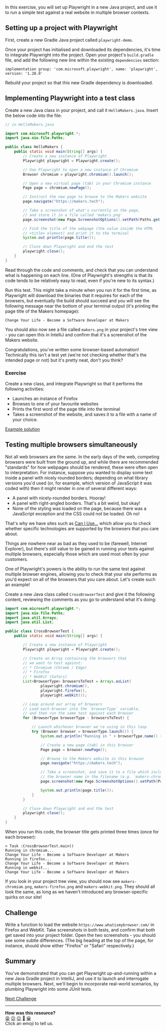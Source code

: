 In this exercise, you will set up Playwright in a new Java project, and use 
it to run a simple test against a real website in multiple browser contexts.

<!-- OMITTED -->

## Setting up a project with Playwright

First, create a new Gradle Java project called `playwright-demo`.

Once your project has initialised and downloaded its dependencies, it's time 
to integrate Playwright into the project. Open your project's `build.gradle` 
file, and add the following new line within the existing `dependencies` 
section:

```
implementation group: 'com.microsoft.playwright', name: 'playwright', version: '1.28.0'
```

Rebuild your project so that this new Gradle dependency is downloaded.

## Implementing Playwright into a test class

Create a new Java class in your project, and call it `HelloMakers.java`. 
Insert the below code into the file:

```java
// in HelloMakers.java

import com.microsoft.playwright.*;
import java.nio.file.Paths;

public class HelloMakers {
    public static void main(String[] args) {
        // Create a new instance of Playwright
        Playwright playwright = Playwright.create();

        // Use Playwright to open a new instance of Chromium
        Browser chromium = playwright.chromium().launch();

        // Open a new virtual page (tab) in your Chromium instance
        Page page = chromium.newPage();

        // Instruct the new page to browse to the Makers website
        page.navigate("https://makers.tech");

        // Take a screenshot of what's currently on the page,
        // and store it in a file called 'makers.png'
        page.screenshot(new Page.ScreenshotOptions().setPath(Paths.get("makers.png")));

        // Find the title of the webpage (the value inside the HTML
        // <title> element) and print it to the terminal
        System.out.println(page.title());

        // Close down Playwright and end the test
        playwright.close();
    }
}
```

Read through the code and comments, and check that you can understand what 
is happening on each line. (One of Playwright's strengths is that its code 
tends to be relatively easy to read, even if you're new to its syntax.)

Run this test. This might take a minute when you run it for the first time, as 
Playwright will download the binaries that it requires for each of the 
browsers, but eventually the build should succeed and you will see the 
following message near the bottom of your terminal output (it's printing the  
page title of the Makers homepage):

```
Change Your Life - Become a Software Developer at Makers
```

You should also now see a file called `makers.png` in your project's tree 
view - you can open this in IntelliJ and confirm that it's a screenshot of 
the Makers website.

Congratulations, you've written some browser-based automation! Technically 
this isn't a test yet (we're not checking whether that's the intended page 
or not) but it's pretty neat, don't you think?

### Exercise

Create a new class, and integrate Playwright so that it performs the following 
activities:

* Launches an instance of Firefox 
* Browses to one of your favourite websites
* Prints the first word of the page title into the terminal
* Takes a screenshot of the website, and saves it to a file with a name of 
your choice.

[Example solution]() <!-- OMITTED -->

## Testing multiple browsers simultaneously

Not all web browsers are the same. In the early days of the web, competing 
browsers were built from the ground up, and while there are recommended 
"standards" for how webpages should be rendered, these were often open to 
interpretation. For instance, suppose you wanted to display some text inside a 
panel with nicely rounded borders; depending on what library versions you'd 
used (or, for example, which version of JavaScript it was coded with) then 
it might render in one of several different ways:

* A panel with nicely-rounded borders. Hooray!
* A panel with right-angled borders. That's a bit weird, but okay!
* None of the styling was loaded on the page, because there was a JavaScript 
exception and the CSS could not be loaded. Oh no!

That's why we have sites such as 
[Can I Use...](https://caniuse.com/) which allow you to check whether specific 
technologies are supported by the browsers that you care about.

Things are nowhere near as bad as they used to be (farewell, Internet 
Explorer), but there's still value to be gained in running your tests against 
multiple browsers, especially those which are used most often by your 
customers.

One of Playwright's powers is the ability to run the same test against 
multiple browser engines, allowing you to check that your site performs as 
you'd expect on all of the browsers that you care about. Let's create such 
an example!

Create a new Java class called `CrossBrowserTest` and give it the following 
content, reviewing the comments as you go to understand what it's doing:

```java
import com.microsoft.playwright.*;
import java.nio.file.Paths;
import java.util.Arrays;
import java.util.List;

public class CrossBrowserTest {
    public static void main(String[] args) {

        // Create a new instance of Playwright
        Playwright playwright = Playwright.create();

        // Create an Array containing the browsers that
        // we want to test against:
        // * Chromium (Chrome / Edge)
        // * Firefox
        // * WebKit (Safari)
        List<BrowserType> browsersToTest = Arrays.asList(
                playwright.chromium(),
                playwright.firefox(),
                playwright.webkit());

        // Loop around our array of browsers
        // Load each browser into the `browserType` variable,
        // and then run the same test against each browser
        for (BrowserType browserType : browsersToTest) {

            // Launch whichever browser we're using in this loop
            try (Browser browser = browserType.launch()) {
                System.out.println("Running in " + browserType.name() + "...");

                // Create a new page (tab) in this browser
                Page page = browser.newPage();

                // Browse to the Makers website in this browser
                page.navigate("https://makers.tech");

                // Take a screenshot, and save it to a file which includes
                // the browser name in the filename (e.g. `makers-chromium.png`)
                page.screenshot(new Page.ScreenshotOptions().setPath(Paths.get("makers-" + browserType.name() + ".png")));

                System.out.println(page.title());
            }
        }

        // Close down Playwright and end the test
        playwright.close();
    }
}
```

When you run this code, the browser title gets printed three times (once for 
each browser):

```
> Task :CrossBrowserTest.main()
Running in chromium...
Change Your Life - Become a Software Developer at Makers
Running in firefox...
Change Your Life - Become a Software Developer at Makers
Running in webkit...
Change Your Life - Become a Software Developer at Makers
```

If you look in your project tree view, you should now see 
`makers-chromium.png`, `makers-firefox.png` and `makers-webkit.png`. They 
should all look the same, as long as we haven't introduced any 
browser-specific quirks on our site! 

## Challenge

Write a function to load the website `https://www.whatismybrowser.com/` in 
Firefox and WebKit. Take screenshots in both tests, and confirm that both get 
saved into your project folder. Open the two screenshots - you should see some 
subtle differences. (The big heading at the top of the page, for instance, 
should show either "Firefox" or "Safari" respectively.)

## Summary

You've demonstrated that you can get Playwright up-and-running within a new 
Java Gradle project in IntelliJ, and use it to launch and interrogate multiple 
browsers. Next, we'll begin to incorporate real-world scenarios, by plumbing 
Playwright into some JUnit tests.

[Next Challenge](03_playwright_in_junit.md)

<!-- BEGIN GENERATED SECTION DO NOT EDIT -->

---

**How was this resource?**  
[😫](https://airtable.com/shrUJ3t7KLMqVRFKR?prefill_Repository=makersacademy%2Fjava-fundamentals-with-intellij&prefill_File=playwright%2F02_setting_up_playwright.md&prefill_Sentiment=😫) [😕](https://airtable.com/shrUJ3t7KLMqVRFKR?prefill_Repository=makersacademy%2Fjava-fundamentals-with-intellij&prefill_File=playwright%2F02_setting_up_playwright.md&prefill_Sentiment=😕) [😐](https://airtable.com/shrUJ3t7KLMqVRFKR?prefill_Repository=makersacademy%2Fjava-fundamentals-with-intellij&prefill_File=playwright%2F02_setting_up_playwright.md&prefill_Sentiment=😐) [🙂](https://airtable.com/shrUJ3t7KLMqVRFKR?prefill_Repository=makersacademy%2Fjava-fundamentals-with-intellij&prefill_File=playwright%2F02_setting_up_playwright.md&prefill_Sentiment=🙂) [😀](https://airtable.com/shrUJ3t7KLMqVRFKR?prefill_Repository=makersacademy%2Fjava-fundamentals-with-intellij&prefill_File=playwright%2F02_setting_up_playwright.md&prefill_Sentiment=😀)  
Click an emoji to tell us.

<!-- END GENERATED SECTION DO NOT EDIT -->
